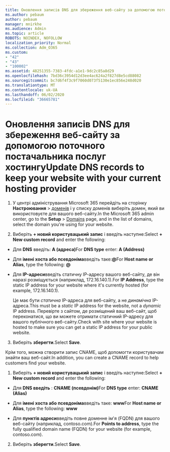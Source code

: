 ```yaml
---
title: Оновлення записів DNS для збереження веб-сайту за допомогою поточного постачальника послуг хостингу
ms.author: pebaum
author: pebaum
manager: mnirkhe
ms.audience: Admin
ms.topic: article
ROBOTS: NOINDEX, NOFOLLOW
localization_priority: Normal
ms.collection: Adm_O365
ms.custom:
- "42"
- "43"
- "100002"
ms.assetid: 48251355-7383-4fdc-a1e1-9dc2c85a8d29
ms.openlocfilehash: 7bd36c3954d12d3ee4ac624a2f827d8e5cd88082
ms.sourcegitcommit: bc7d6f4f3c9f7060d073f5130e1ec856e248d020
ms.translationtype: MT
ms.contentlocale: uk-UA
ms.lasthandoff: 06/02/2020
ms.locfileid: "36665781"
---
```

# <a name="update-dns-records-to-keep-your-website-with-your-current-hosting-provider"></a><span data-ttu-id="127e0-102">Оновлення записів DNS для збереження веб-сайту за допомогою поточного постачальника послуг хостингу</span><span class="sxs-lookup"><span data-stu-id="127e0-102">Update DNS records to keep your website with your current hosting provider</span></span>

1. <span data-ttu-id="127e0-103">У центрі адміністрування Microsoft 365 перейдіть на сторінку **Настроювання**  >  [доменів](https://portal.office.com/adminportal/home#/Domains) і у списку доменів виберіть домен, який ви використовуєте для вашого веб-сайту.</span><span class="sxs-lookup"><span data-stu-id="127e0-103">In the Microsoft 365 admin center, go to the **Setup** > [Domains](https://portal.office.com/adminportal/home#/Domains) page, and in the list of domains, select the domain you're using for your website.</span></span>

2. <span data-ttu-id="127e0-104">Виберіть **+ новий користувацький запис** і введіть наступне:</span><span class="sxs-lookup"><span data-stu-id="127e0-104">Select **+ New custom record** and enter the following:</span></span>

  - <span data-ttu-id="127e0-105">Для **DNS** введіть: **A (адреса)**</span><span class="sxs-lookup"><span data-stu-id="127e0-105">For **DNS type** enter: **A (Address)**</span></span>

  - <span data-ttu-id="127e0-106">Для **імені хоста або псевдоніма**введіть таке:**@**</span><span class="sxs-lookup"><span data-stu-id="127e0-106">For **Host name or Alias**, type the following: **@**</span></span>

  - <span data-ttu-id="127e0-107">Для **IP-адреси**введіть статичну ІР-адресу вашого веб-сайту, де він наразі розміщується (наприклад, 172.16.140.1).</span><span class="sxs-lookup"><span data-stu-id="127e0-107">For **IP Address**, type the static IP address for your website where it's currently hosted (for example, 172.16.140.1).</span></span>

    <span data-ttu-id="127e0-108">Це має бути *статична* IP-адреса для веб-сайту, а не *динамічна* ІР-адреса.</span><span class="sxs-lookup"><span data-stu-id="127e0-108">This must be a  *static*  IP address for the website, not a  *dynamic*  IP address.</span></span> <span data-ttu-id="127e0-109">Перевірте з сайтом, де розміщений ваш веб-сайт, щоб переконатися, що ви можете отримати статичний IP-адресу для вашого публічного веб-сайту.</span><span class="sxs-lookup"><span data-stu-id="127e0-109">Check with site where your website is hosted to make sure you can get a static IP address for your public website.</span></span>

3. <span data-ttu-id="127e0-110">Виберіть **зберегти**.</span><span class="sxs-lookup"><span data-stu-id="127e0-110">Select **Save**.</span></span>

<span data-ttu-id="127e0-111">Крім того, можна створити запис CNAME, щоб допомогти користувачам знайти ваш веб-сайт.</span><span class="sxs-lookup"><span data-stu-id="127e0-111">In addition, you can create a CNAME record to help customers find your website.</span></span>
  
1. <span data-ttu-id="127e0-112">Виберіть **+ новий користувацький запис** і введіть наступне:</span><span class="sxs-lookup"><span data-stu-id="127e0-112">Select **+ New custom record** and enter the following:</span></span>

  - <span data-ttu-id="127e0-113">Для **DNS введіть** : **CNAME (псевдонім)**</span><span class="sxs-lookup"><span data-stu-id="127e0-113">For **DNS type** enter: **CNAME (Alias)**</span></span>

  - <span data-ttu-id="127e0-114">Для **імені хоста або псевдоніма**введіть таке: **www**</span><span class="sxs-lookup"><span data-stu-id="127e0-114">For **Host name or Alias**, type the following: **www**</span></span>

  - <span data-ttu-id="127e0-115">Для **пунктів адреси**введіть повне доменне ім'я (FQDN) для вашого веб-сайту (наприклад, contoso.com).</span><span class="sxs-lookup"><span data-stu-id="127e0-115">For **Points to address**, type the fully qualified domain name (FQDN) for your website (for example, contoso.com).</span></span>

2. <span data-ttu-id="127e0-116">Виберіть **зберегти**.</span><span class="sxs-lookup"><span data-stu-id="127e0-116">Select **Save**.</span></span>
